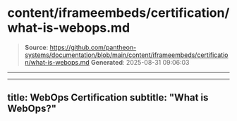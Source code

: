# content/iframeembeds/certification/what-is-webops.md

> **Source**: https://github.com/pantheon-systems/documentation/blob/main/content/iframeembeds/certification/what-is-webops.md
> **Generated**: 2025-08-31 09:06:03

---

---
title: WebOps Certification
subtitle: "What is WebOps?"
---

<Partial file="certification-guide/what-is-webops.md" />
